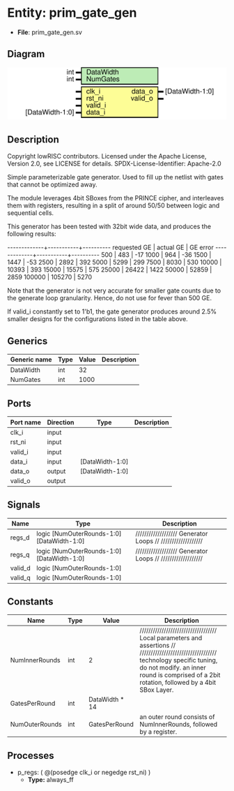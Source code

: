 # Entity: prim_gate_gen

- **File**: prim_gate_gen.sv
## Diagram

![Diagram](prim_gate_gen.svg "Diagram")
## Description

 Copyright lowRISC contributors.
 Licensed under the Apache License, Version 2.0, see LICENSE for details.
 SPDX-License-Identifier: Apache-2.0

 Simple parameterizable gate generator. Used to fill up the netlist with gates that cannot be
 optimized away.

 The module leverages 4bit SBoxes from the PRINCE cipher, and interleaves them with registers,
 resulting in a split of around 50/50 between logic and sequential cells.

 This generator has been tested with 32bit wide data, and produces the following results:

 -------------+-----------+----------
 requested GE | actual GE | GE error
 -------------+-----------+----------
 500          |  483      |  -17
 1000         |  964      |  -36
 1500         |  1447     |  -53
 2500         |  2892     |  392
 5000         |  5299     |  299
 7500         |  8030     |  530
 10000        |  10393    |  393
 15000        |  15575    |  575
 25000        |  26422    |  1422
 50000        |  52859    |  2859
 100000       |  105270   |  5270

 Note that the generator is not very accurate for smaller gate counts due to the generate loop
 granularity. Hence, do not use for fever than 500 GE.

 If valid_i constantly set to 1'b1, the gate generator produces around 2.5% smaller designs for
 the configurations listed in the table above.

## Generics

| Generic name | Type | Value | Description |
| ------------ | ---- | ----- | ----------- |
| DataWidth    | int  | 32    |             |
| NumGates     | int  | 1000  |             |
## Ports

| Port name | Direction | Type            | Description |
| --------- | --------- | --------------- | ----------- |
| clk_i     | input     |                 |             |
| rst_ni    | input     |                 |             |
| valid_i   | input     |                 |             |
| data_i    | input     | [DataWidth-1:0] |             |
| data_o    | output    | [DataWidth-1:0] |             |
| valid_o   | output    |                 |             |
## Signals

| Name    | Type                                      | Description                                                  |
| ------- | ----------------------------------------- | ------------------------------------------------------------ |
| regs_d  | logic [NumOuterRounds-1:0][DataWidth-1:0] | ///////////////////  Generator Loops // ///////////////////  |
| regs_q  | logic [NumOuterRounds-1:0][DataWidth-1:0] | ///////////////////  Generator Loops // ///////////////////  |
| valid_d | logic [NumOuterRounds-1:0]                |                                                              |
| valid_q | logic [NumOuterRounds-1:0]                |                                                              |
## Constants

| Name           | Type | Value          | Description                                                                                                                                                                                                                              |
| -------------- | ---- | -------------- | ---------------------------------------------------------------------------------------------------------------------------------------------------------------------------------------------------------------------------------------- |
| NumInnerRounds | int  | 2              | ///////////////////////////////////  Local parameters and assertions // ///////////////////////////////////  technology specific tuning, do not modify.  an inner round is comprised of a 2bit rotation, followed by a 4bit SBox Layer.  |
| GatesPerRound  | int  | DataWidth * 14 |                                                                                                                                                                                                                                          |
| NumOuterRounds | int  | GatesPerRound  |  an outer round consists of NumInnerRounds, followed by a register.                                                                                                                                                                      |
## Processes
- p_regs: ( @(posedge clk_i or negedge rst_ni) )
  - **Type:** always_ff
